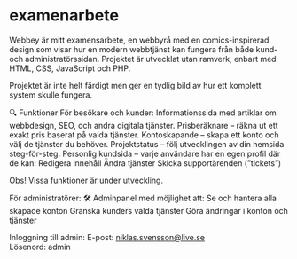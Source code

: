# examenarbete

Webbey är mitt examensarbete, en webbyrå med en comics-inspirerad design som visar hur en modern webbtjänst kan fungera från både kund- och administratörssidan. Projektet är utvecklat utan ramverk, enbart med HTML, CSS, JavaScript och PHP.

Projektet är inte helt färdigt men ger en tydlig bild av hur ett komplett system skulle fungera.

🔍 Funktioner
För besökare och kunder:
Informationssida med artiklar om webbdesign, SEO, och andra digitala tjänster.
Prisberäknare – räkna ut ett exakt pris baserat på valda tjänster.
Kontoskapande – skapa ett konto och välj de tjänster du behöver.
Projektstatus – följ utvecklingen av din hemsida steg-för-steg.
Personlig kundsida – varje användare har en egen profil där de kan:
Redigera innehåll
Ändra tjänster
Skicka supportärenden (”tickets”)

Obs! Vissa funktioner är under utveckling.

För administratörer:
🛠️ Adminpanel med möjlighet att:
Se och hantera alla skapade konton
Granska kunders valda tjänster
Göra ändringar i konton och tjänster

Inloggning till admin:
E-post: niklas.svensson@live.se  
Lösenord: admin
